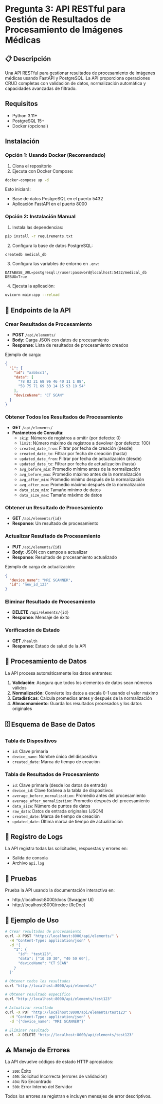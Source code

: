 # Pregunta 3: API RESTful para Gestión de Resultados de Procesamiento de Imágenes Médicas

## 📋 Descripción

Una API RESTful para gestionar resultados de procesamiento de imágenes médicas usando FastAPI y PostgreSQL. La API proporciona operaciones CRUD completas con validación de datos, normalización automática y capacidades avanzadas de filtrado.

## Requisitos

- Python 3.11+
- PostgreSQL 15+
- Docker (opcional)

## Instalación

### Opción 1: Usando Docker (Recomendado)

1. Clona el repositorio
2. Ejecuta con Docker Compose:

```bash
docker-compose up -d
```

Esto iniciará:
- Base de datos PostgreSQL en el puerto 5432
- Aplicación FastAPI en el puerto 8000

### Opción 2: Instalación Manual

1. Instala las dependencias:

```bash
pip install -r requirements.txt
```

2. Configura la base de datos PostgreSQL:

```bash
createdb medical_db
```

3. Configura las variables de entorno en `.env`:

```env
DATABASE_URL=postgresql://user:password@localhost:5432/medical_db
DEBUG=True
```

4. Ejecuta la aplicación:

```bash
uvicorn main:app --reload
```

## 🔗 Endpoints de la API

### Crear Resultados de Procesamiento
- **POST** `/api/elements/`
- **Body**: Carga JSON con datos de procesamiento
- **Response**: Lista de resultados de procesamiento creados

Ejemplo de carga:
```json
{
  "1": {
    "id": "aabbcc1",
    "data": [
      "78 83 21 68 96 46 40 11 1 88",
      "58 75 71 69 33 14 15 93 18 54"
    ],
    "deviceName": "CT SCAN"
  }
}
```

### Obtener Todos los Resultados de Procesamiento
- **GET** `/api/elements/`
- **Parámetros de Consulta**:
  - `skip`: Número de registros a omitir (por defecto: 0)
  - `limit`: Número máximo de registros a devolver (por defecto: 100)
  - `created_date_from`: Filtrar por fecha de creación (desde)
  - `created_date_to`: Filtrar por fecha de creación (hasta)
  - `updated_date_from`: Filtrar por fecha de actualización (desde)
  - `updated_date_to`: Filtrar por fecha de actualización (hasta)
  - `avg_before_min`: Promedio mínimo antes de la normalización
  - `avg_before_max`: Promedio máximo antes de la normalización
  - `avg_after_min`: Promedio mínimo después de la normalización
  - `avg_after_max`: Promedio máximo después de la normalización
  - `data_size_min`: Tamaño mínimo de datos
  - `data_size_max`: Tamaño máximo de datos

### Obtener un Resultado de Procesamiento
- **GET** `/api/elements/{id}`
- **Response**: Un resultado de procesamiento

### Actualizar Resultado de Procesamiento
- **PUT** `/api/elements/{id}`
- **Body**: JSON con campos a actualizar
- **Response**: Resultado de procesamiento actualizado

Ejemplo de carga de actualización:
```json
{
  "device_name": "MRI SCANNER",
  "id": "new_id_123"
}
```

### Eliminar Resultado de Procesamiento
- **DELETE** `/api/elements/{id}`
- **Response**: Mensaje de éxito

### Verificación de Estado
- **GET** `/health`
- **Response**: Estado de salud de la API

## 🔄 Procesamiento de Datos

La API procesa automáticamente los datos entrantes:

1. **Validación**: Asegura que todos los elementos de datos sean números válidos
2. **Normalización**: Convierte los datos a escala 0-1 usando el valor máximo
3. **Estadísticas**: Calcula promedios antes y después de la normalización
4. **Almacenamiento**: Guarda los resultados procesados y los datos originales

## 🗄️ Esquema de Base de Datos

### Tabla de Dispositivos
- `id`: Clave primaria
- `device_name`: Nombre único del dispositivo
- `created_date`: Marca de tiempo de creación

### Tabla de Resultados de Procesamiento
- `id`: Clave primaria (desde los datos de entrada)
- `device_id`: Clave foránea a la tabla de dispositivos
- `average_before_normalization`: Promedio antes del procesamiento
- `average_after_normalization`: Promedio después del procesamiento
- `data_size`: Número de puntos de datos
- `raw_data`: Datos de entrada originales (JSON)
- `created_date`: Marca de tiempo de creación
- `updated_date`: Última marca de tiempo de actualización

## 📝 Registro de Logs

La API registra todas las solicitudes, respuestas y errores en:
- Salida de consola
- Archivo `api.log`

## 🧪 Pruebas

Prueba la API usando la documentación interactiva en:
- http://localhost:8000/docs (Swagger UI)
- http://localhost:8000/redoc (ReDoc)

## 📖 Ejemplo de Uso

```bash
# Crear resultados de procesamiento
curl -X POST "http://localhost:8000/api/elements/" \
  -H "Content-Type: application/json" \
  -d '{
    "1": {
      "id": "test123",
      "data": ["10 20 30", "40 50 60"],
      "deviceName": "CT SCAN"
    }
  }'

# Obtener todos los resultados
curl "http://localhost:8000/api/elements/"

# Obtener resultado específico
curl "http://localhost:8000/api/elements/test123"

# Actualizar resultado
curl -X PUT "http://localhost:8000/api/elements/test123" \
  -H "Content-Type: application/json" \
  -d '{"device_name": "MRI SCANNER"}'

# Eliminar resultado
curl -X DELETE "http://localhost:8000/api/elements/test123"
```

## ⚠️ Manejo de Errores

La API devuelve códigos de estado HTTP apropiados:
- `200`: Éxito
- `400`: Solicitud Incorrecta (errores de validación)
- `404`: No Encontrado
- `500`: Error Interno del Servidor

Todos los errores se registran e incluyen mensajes de error descriptivos.